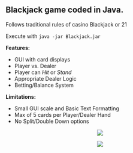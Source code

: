 ## Blackjack game coded in Java.
Follows traditional rules of casino Blackjack or 21

Execute with `java -jar Blackjack.jar`

**Features:**
- GUI with card displays
- Player vs. Dealer
- Player can *Hit* or *Stand*
- Appropriate Dealer Logic
- Betting/Balance System

**Limitations:**
- Small GUI scale and Basic Text Formatting
- Max of 5 cards per Player/Dealer Hand
- No Split/Double Down options

<p align="center">
	<img src="https://i.ibb.co/5nFP5YN/a.png"/>
</p>

<p align="center">
	<img src="https://i.ibb.co/KDcFrCL/b.png"/>
</p>